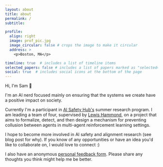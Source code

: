 ```yaml
---
layout: about
title: about
permalink: /
subtitle:

profile:
  align: right
  image: prof_pic.jpg
  image_circular: false # crops the image to make it circular
  address: >
    <p>Boston, MA</p>

timeline: true  # includes a list of timeline items
selected_papers: false # includes a list of papers marked as "selected={true}"
social: true  # includes social icons at the bottom of the page
---
```


Hi, I'm Sam 🙂

I'm an AI nerd focused mainly on ensuring that the systems we create have a positive impact on society.

Currently I'm a participant in [AI Safety Hub's](https://www.aisafetyhub.org/research-programme) summer research program. I am leading a team of four, supervised by [Lewis Hammond](https://www.lewishammond.com), on a project that aims to formalize, detect, and then design a mechanism for preventing collusion between agents in multi-agent reinforcement learning settings.

<!-- Previously I worked as a Data Science Engineer (read: Data Scientist + Machine Learning Engineer) on the Risk & Fraud team at DraftKings. The work was full-stack: formulating business cases, creating data pipelines, developing machine learning models, deploying them to production, setting up monitors, and responding to errors. Two projects I was particularly focused on were quantifying the skill of a bettor and catching identity fraud during a registration attempt.

I've also worked as a Product Analyst for the Data Science team at DraftKings. This invovled mainly designing KPIs to measure against, running experiments to understand the impact of new models, conducting deep dives to understand customers' behavior, building dashboards, and presenting insights to stakeholders from around the business.  -->

<!-- I am also a Research Assistant in the [Frankel Lab at MIT](http://fraenkel.mit.edu). The project I'm focused on involves fine-tuning a large language model for metabolomics research. -->

I hope to become more involved in AI safety and alignment research (see blog post for why).
If you know of any opportunities or have an idea you'd like to collaborate on, I would love to connect :)

I also have an anonymous [personal feedback form](https://forms.gle/ybak3sXFoCJ4BbqS9). Please share any thoughts you think might help me be better.
